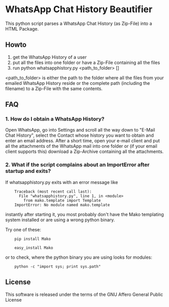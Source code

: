 WhatsApp Chat History Beautifier
================================

This python script parses a WhatsApp Chat History (as Zip-File)
into a HTML Package.

## Howto

1.  get the WhatsApp History of a user
2.  put all the files into one folder or have a Zip-File containing all the files
3.  run
        python whatsapphistory.py <path_to_folder> [<outputdir>]

<path_to_folder> is either the path to the folder where all the files from
your emailed WhatsApp History reside or the complete path (including the filename)
to a Zip-File with the same contents.

## FAQ

### 1\. How do I obtain a WhatsApp History?

Open WhatsApp, go into Settings and scroll all the way down to "E-Mail Chat History",
select the Contact whose history you want to obtain and enter an email address. After
a short time, open your e-mail client and put all the attachments of the WhatsApp
mail into one folder or (if your email client supports this) download a Zip-Archive
containing all the attachments.

### 2\. What if the script complains about an ImportError after startup and exits?

If whatsapphistory.py exits with an error message like

        Traceback (most recent call last):
          File "whatsapphistory.py", line 1, in <module>
            from mako.template import Template
        ImportError: No module named mako.template

instantly after starting it, you most probably don't have the Mako templating system
installed or are using a wrong python binary.

Try one of these:

        pip install Mako

        easy_install Mako

or to check, where the python binary you are using looks for modules:

        python -c "import sys; print sys.path"

## License

This software is released under the terms of the GNU Affero General Public License
